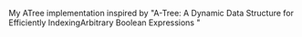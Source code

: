 My ATree implementation inspired by   "A-Tree: A Dynamic Data Structure for Efficiently IndexingArbitrary Boolean Expressions "
